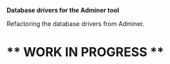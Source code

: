 **Database drivers for the Adminer tool**

Refactoring the database drivers from Adminer.

** WORK IN PROGRESS **
======================
